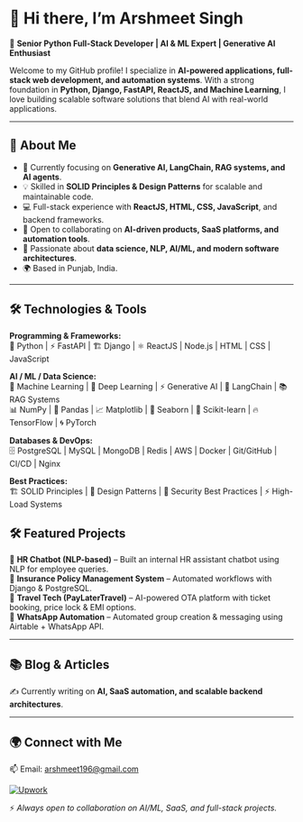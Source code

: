 # 👋 Hi there, I’m Arshmeet Singh  
🚀 **Senior Python Full-Stack Developer | AI & ML Expert | Generative AI Enthusiast**  

Welcome to my GitHub profile! I specialize in **AI-powered applications, full-stack web development, and automation systems**. With a strong foundation in **Python, Django, FastAPI, ReactJS, and Machine Learning**, I love building scalable software solutions that blend AI with real-world applications.  

---

## 🌱 About Me  
- 🔭 Currently focusing on **Generative AI, LangChain, RAG systems, and AI agents**.  
- 💡 Skilled in **SOLID Principles & Design Patterns** for scalable and maintainable code.  
- 💻 Full-stack experience with **ReactJS, HTML, CSS, JavaScript**, and backend frameworks.  
- 👯 Open to collaborating on **AI-driven products, SaaS platforms, and automation tools**.  
- 💬 Passionate about **data science, NLP, AI/ML, and modern software architectures**.  
- 🌍 Based in Punjab, India.  

---

## 🛠️ Technologies & Tools  

**Programming & Frameworks:**  
🐍 Python | ⚡ FastAPI | 🏗️ Django | ⚛️ ReactJS | Node.js | HTML | CSS | JavaScript  

**AI / ML / Data Science:**  
🤖 Machine Learning | 🧠 Deep Learning | ⚡ Generative AI | 🔗 LangChain | 📚 RAG Systems  
📊 NumPy | 🐼 Pandas | 📈 Matplotlib | 🎨 Seaborn | 🔎 Scikit-learn | 🔥 TensorFlow | 🌀 PyTorch  

**Databases & DevOps:**  
🗄️ PostgreSQL | MySQL | MongoDB | Redis | AWS | Docker | Git/GitHub | CI/CD | Nginx  

**Best Practices:**  
🏗️ SOLID Principles | 🧩 Design Patterns | 🔐 Security Best Practices | ⚡ High-Load Systems  


## 🛠️ Featured Projects  
🔹 **HR Chatbot (NLP-based)** – Built an internal HR assistant chatbot using NLP for employee queries.  
🔹 **Insurance Policy Management System** – Automated workflows with Django & PostgreSQL.  
🔹 **Travel Tech (PayLaterTravel)** – AI-powered OTA platform with ticket booking, price lock & EMI options.  
🔹 **WhatsApp Automation** – Automated group creation & messaging using Airtable + WhatsApp API.  

---

## 📚 Blog & Articles  
✍️ Currently writing on **AI, SaaS automation, and scalable backend architectures**.  

---

## 🌍 Connect with Me  
📫 Email: [arshmeet196@gmail.com](mailto:arshmeet196@gmail.com)  

[![Upwork](https://upload.wikimedia.org/wikipedia/commons/0/0e/Upwork-logo.svg)](https://www.upwork.com/freelancers/~01a4326117e4eb22b2?mp_source=share)  


⚡ *Always open to collaboration on AI/ML, SaaS, and full-stack projects.*
